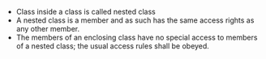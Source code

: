 - Class inside a class is called nested class
- A nested class is a member and as such has the same access rights as any other member.
- The members of an enclosing class have no special access to members of a nested class; the usual access rules shall be obeyed.
